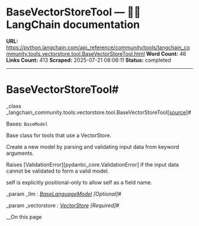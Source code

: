 # BaseVectorStoreTool — 🦜🔗 LangChain  documentation

**URL:** https://python.langchain.com/api_reference/community/tools/langchain_community.tools.vectorstore.tool.BaseVectorStoreTool.html
**Word Count:** 46
**Links Count:** 413
**Scraped:** 2025-07-21 08:06:11
**Status:** completed

---

# BaseVectorStoreTool\#

_class _langchain\_community.tools.vectorstore.tool.BaseVectorStoreTool[\[source\]](https://python.langchain.com/api_reference/_modules/langchain_community/tools/vectorstore/tool.html#BaseVectorStoreTool)\#     

Bases: `BaseModel`

Base class for tools that use a VectorStore.

Create a new model by parsing and validating input data from keyword arguments.

Raises \[ValidationError\]\[pydantic\_core.ValidationError\] if the input data cannot be validated to form a valid model.

self is explicitly positional-only to allow self as a field name.

_param _llm _: [BaseLanguageModel](https://python.langchain.com/api_reference/core/language_models/langchain_core.language_models.base.BaseLanguageModel.html#langchain_core.language_models.base.BaseLanguageModel "langchain_core.language_models.base.BaseLanguageModel")_ _\[Optional\]_\#     

_param _vectorstore _: [VectorStore](https://python.langchain.com/api_reference/core/vectorstores/langchain_core.vectorstores.base.VectorStore.html#langchain_core.vectorstores.base.VectorStore "langchain_core.vectorstores.base.VectorStore")_ _\[Required\]_\#     

__On this page